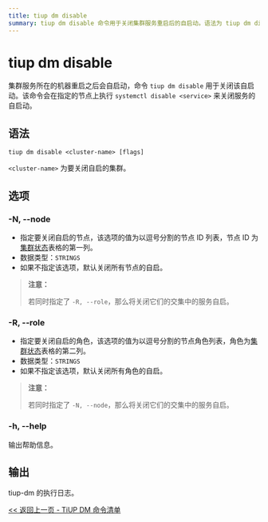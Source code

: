 ```yaml
---
title: tiup dm disable
summary: tiup dm disable 命令用于关闭集群服务重启后的自启动。语法为 tiup dm disable <cluster-name>，其中 <cluster-name> 为要关闭自启的集群。选项包括 -N, --node 和 -R, --role，分别用于指定要关闭自启的节点和角色。若不指定选项，默认关闭所有节点和角色的自启。执行该命令将输出 tiup-dm 的执行日志。
---
```


# tiup dm disable

集群服务所在的机器重启之后会自启动，命令 `tiup dm disable` 用于关闭该自启动。该命令会在指定的节点上执行 `systemctl disable <service>` 来关闭服务的自启动。

## 语法

```shell
tiup dm disable <cluster-name> [flags]
```

`<cluster-name>` 为要关闭自启的集群。

## 选项

### -N, --node

- 指定要关闭自启的节点，该选项的值为以逗号分割的节点 ID 列表，节点 ID 为[集群状态](/tiup/tiup-component-dm-display.md)表格的第一列。
- 数据类型：`STRINGS`
- 如果不指定该选项，默认关闭所有节点的自启。

> **注意：**
>
> 若同时指定了 `-R, --role`，那么将关闭它们的交集中的服务自启。

### -R, --role

- 指定要关闭自启的角色，该选项的值为以逗号分割的节点角色列表，角色为[集群状态](/tiup/tiup-component-dm-display.md)表格的第二列。
- 数据类型：`STRINGS`
- 如果不指定该选项，默认关闭所有角色的自启。

> **注意：**
>
> 若同时指定了 `-N, --node`，那么将关闭它们的交集中的服务自启。

### -h, --help

输出帮助信息。

## 输出

tiup-dm 的执行日志。

[<< 返回上一页 - TiUP DM 命令清单](/tiup/tiup-component-dm.md#命令清单)
